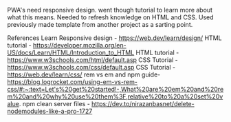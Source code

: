 PWA's need responsive design.
went though tutorial to learn more about what this means.
Needed to refresh knowledge on HTML and CSS.
Used previously made template from another project as a sarting point.

References
Learn Responsive design - https://web.dev/learn/design/
HTML tutorial - https://developer.mozilla.org/en-US/docs/Learn/HTML/Introduction_to_HTML
HTML tutorial - https://www.w3schools.com/html/default.asp
CSS Tutorial - https://www.w3schools.com/css/default.asp
CSS Tutorial - https://web.dev/learn/css/
rem vs em and npm guide- https://blog.logrocket.com/using-em-vs-rem-css/#:~:text=Let's%20get%20started!-,What%20are%20em%20and%20rem%20and%20why%20use%20them%3F,relative%20to%20a%20set%20value.
npm clean server files - https://dev.to/nirazanbasnet/delete-nodemodules-like-a-pro-1727
